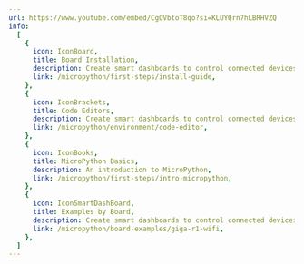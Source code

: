 ```yaml
---
url: https://www.youtube.com/embed/CgOVbtoT8qo?si=KLUYQrn7hLBRHVZQ
info:
  [
    {
      icon: IconBoard,
      title: Board Installation,
      description: Create smart dashboards to control connected devices using few coding,
      link: /micropython/first-steps/install-guide,
    },
    {
      icon: IconBrackets,
      title: Code Editors,
      description: Create smart dashboards to control connected devices using few coding,
      link: /micropython/environment/code-editor,
    },
    {
      icon: IconBooks,
      title: MicroPython Basics,
      description: An introduction to MicroPython,
      link: /micropython/first-steps/intro-micropython,
    },
    {
      icon: IconSmartDashBoard,
      title: Examples by Board,
      description: Create smart dashboards to control connected devices using few coding,
      link: /micropython/board-examples/giga-r1-wifi,
    },
  ]
---
```

